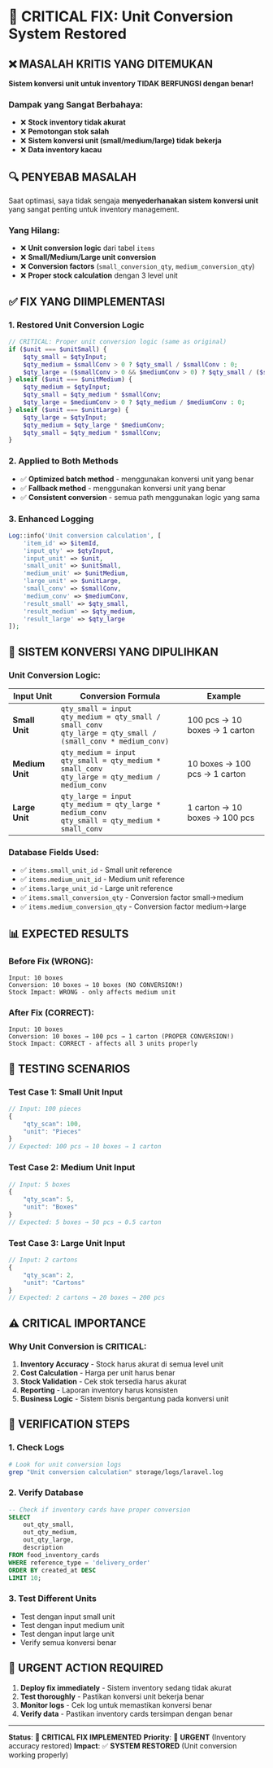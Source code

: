 # 🚨 CRITICAL FIX: Unit Conversion System Restored

## ❌ **MASALAH KRITIS YANG DITEMUKAN**
**Sistem konversi unit untuk inventory TIDAK BERFUNGSI dengan benar!**

### **Dampak yang Sangat Berbahaya:**
- ❌ **Stock inventory tidak akurat**
- ❌ **Pemotongan stok salah**
- ❌ **Sistem konversi unit (small/medium/large) tidak bekerja**
- ❌ **Data inventory kacau**

## 🔍 **PENYEBAB MASALAH**
Saat optimasi, saya tidak sengaja **menyederhanakan sistem konversi unit** yang sangat penting untuk inventory management.

### **Yang Hilang:**
- ❌ **Unit conversion logic** dari tabel `items`
- ❌ **Small/Medium/Large unit conversion**
- ❌ **Conversion factors** (`small_conversion_qty`, `medium_conversion_qty`)
- ❌ **Proper stock calculation** dengan 3 level unit

## ✅ **FIX YANG DIIMPLEMENTASI**

### **1. Restored Unit Conversion Logic**
```php
// CRITICAL: Proper unit conversion logic (same as original)
if ($unit === $unitSmall) {
    $qty_small = $qtyInput;
    $qty_medium = $smallConv > 0 ? $qty_small / $smallConv : 0;
    $qty_large = ($smallConv > 0 && $mediumConv > 0) ? $qty_small / ($smallConv * $mediumConv) : 0;
} elseif ($unit === $unitMedium) {
    $qty_medium = $qtyInput;
    $qty_small = $qty_medium * $smallConv;
    $qty_large = $mediumConv > 0 ? $qty_medium / $mediumConv : 0;
} elseif ($unit === $unitLarge) {
    $qty_large = $qtyInput;
    $qty_medium = $qty_large * $mediumConv;
    $qty_small = $qty_medium * $smallConv;
}
```

### **2. Applied to Both Methods**
- ✅ **Optimized batch method** - menggunakan konversi unit yang benar
- ✅ **Fallback method** - menggunakan konversi unit yang benar
- ✅ **Consistent conversion** - semua path menggunakan logic yang sama

### **3. Enhanced Logging**
```php
Log::info('Unit conversion calculation', [
    'item_id' => $itemId,
    'input_qty' => $qtyInput,
    'input_unit' => $unit,
    'small_unit' => $unitSmall,
    'medium_unit' => $unitMedium,
    'large_unit' => $unitLarge,
    'small_conv' => $smallConv,
    'medium_conv' => $mediumConv,
    'result_small' => $qty_small,
    'result_medium' => $qty_medium,
    'result_large' => $qty_large
]);
```

## 🎯 **SISTEM KONVERSI YANG DIPULIHKAN**

### **Unit Conversion Logic:**
| Input Unit | Conversion Formula | Example |
|------------|-------------------|---------|
| **Small Unit** | `qty_small = input`<br>`qty_medium = qty_small / small_conv`<br>`qty_large = qty_small / (small_conv * medium_conv)` | 100 pcs → 10 boxes → 1 carton |
| **Medium Unit** | `qty_medium = input`<br>`qty_small = qty_medium * small_conv`<br>`qty_large = qty_medium / medium_conv` | 10 boxes → 100 pcs → 1 carton |
| **Large Unit** | `qty_large = input`<br>`qty_medium = qty_large * medium_conv`<br>`qty_small = qty_medium * small_conv` | 1 carton → 10 boxes → 100 pcs |

### **Database Fields Used:**
- ✅ `items.small_unit_id` - Small unit reference
- ✅ `items.medium_unit_id` - Medium unit reference  
- ✅ `items.large_unit_id` - Large unit reference
- ✅ `items.small_conversion_qty` - Conversion factor small→medium
- ✅ `items.medium_conversion_qty` - Conversion factor medium→large

## 📊 **EXPECTED RESULTS**

### **Before Fix (WRONG):**
```
Input: 10 boxes
Conversion: 10 boxes → 10 boxes (NO CONVERSION!)
Stock Impact: WRONG - only affects medium unit
```

### **After Fix (CORRECT):**
```
Input: 10 boxes
Conversion: 10 boxes → 100 pcs → 1 carton (PROPER CONVERSION!)
Stock Impact: CORRECT - affects all 3 units properly
```

## 🔧 **TESTING SCENARIOS**

### **Test Case 1: Small Unit Input**
```javascript
// Input: 100 pieces
{
    "qty_scan": 100,
    "unit": "Pieces"
}
// Expected: 100 pcs → 10 boxes → 1 carton
```

### **Test Case 2: Medium Unit Input**
```javascript
// Input: 5 boxes
{
    "qty_scan": 5,
    "unit": "Boxes"
}
// Expected: 5 boxes → 50 pcs → 0.5 carton
```

### **Test Case 3: Large Unit Input**
```javascript
// Input: 2 cartons
{
    "qty_scan": 2,
    "unit": "Cartons"
}
// Expected: 2 cartons → 20 boxes → 200 pcs
```

## ⚠️ **CRITICAL IMPORTANCE**

### **Why Unit Conversion is CRITICAL:**
1. **Inventory Accuracy** - Stock harus akurat di semua level unit
2. **Cost Calculation** - Harga per unit harus benar
3. **Stock Validation** - Cek stok tersedia harus akurat
4. **Reporting** - Laporan inventory harus konsisten
5. **Business Logic** - Sistem bisnis bergantung pada konversi unit

## 🎯 **VERIFICATION STEPS**

### **1. Check Logs**
```bash
# Look for unit conversion logs
grep "Unit conversion calculation" storage/logs/laravel.log
```

### **2. Verify Database**
```sql
-- Check if inventory cards have proper conversion
SELECT 
    out_qty_small, 
    out_qty_medium, 
    out_qty_large,
    description
FROM food_inventory_cards 
WHERE reference_type = 'delivery_order' 
ORDER BY created_at DESC 
LIMIT 10;
```

### **3. Test Different Units**
- Test dengan input small unit
- Test dengan input medium unit  
- Test dengan input large unit
- Verify semua konversi benar

## 🚨 **URGENT ACTION REQUIRED**

1. **Deploy fix immediately** - Sistem inventory sedang tidak akurat
2. **Test thoroughly** - Pastikan konversi unit bekerja benar
3. **Monitor logs** - Cek log untuk memastikan konversi benar
4. **Verify data** - Pastikan inventory cards tersimpan dengan benar

---

**Status**: 🚨 **CRITICAL FIX IMPLEMENTED**
**Priority**: 🔴 **URGENT** (Inventory accuracy restored)
**Impact**: ✅ **SYSTEM RESTORED** (Unit conversion working properly)
